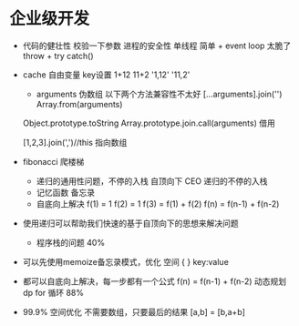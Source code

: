 # 企业级开发

- 代码的健壮性
    校验一下参数
    进程的安全性
    单线程 简单 + event loop 太脆了
    throw + try catch() 

- cache 自由变量 key设置
    1+12 11+2 '1,12' '11,2'
    - arguments 伪数组 以下两个方法兼容性不太好
    [...arguments].join('')
    Array.from(arguments)

    Object.prototype.toString
    Array.prototype.join.call(arguments) 借用

    [1,2,3].join(',')//this 指向数组

- fibonacci 爬楼梯 
    - 递归的通用性问题，不停的入栈 
        自顶向下 CEO 递归的不停的入栈
    - 记忆函数 备忘录
    - 自底向上解决
        f(1) = 1 f(2) = 1 f(3) = f(1) + f(2)    f(n) = f(n-1) + f(n-2)

- 使用递归可以帮助我们快速的基于自顶向下的思想来解决问题
    - 程序栈的问题  40%
- 可以先使用memoize备忘录模式，优化
    空间 { } key:value
- 都可以自底向上解决，每一步都有一个公式 f(n) = f(n-1) + f(n-2) 动态规划 dp
    for 循环 88%
- 99.9% 
    空间优化 不需要数组，只要最后的结果
    [a,b] = [b,a+b]